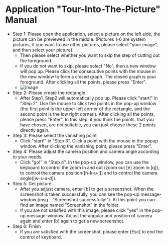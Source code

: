 # Application "Tour-Into-The-Picture" Manual

* Step 1: Please open the application, select a picture on the left side, the picture can be previewed in the middle. (Pictures 1-6 are system pictures, if you want to use other pictures, please select "your image”, and then select your picture). 
    * Then please select whether you want to skip the step of cutting out the foreground.
    * If you do not want to skip, please select "No", then a new window will pop up. Please click the consecutive points with the mouse in the new window to form a closed graph. The closed graph is your foreground. After clicking all the points, please press "Enter".
    * ![image](https://github.com/LiaoQi98/TourIntoThePicture/assets/108174052/1741935d-fc13-4bcc-bbb0-e601f94c9c18)
* Step 2: Please create the rectangle.
    * After Step1, Step2 will automatically pop up. Please click "start!" in "Step 2". Use the mouse to click two points in the pop-up window (the first point is the upper left corner of the rectangle, and the second point is the low right corner.). After clicking all the points, please press "Enter". In this step, if you think the points, that you have chosen, are not suitable, you can just choose these 2 points directly again.
* Step 3: Please select the vanishing point
    * Click "start!" in "Step 3". Click a point with the mouse in the popup window. After clicking the vanishing point, please press "Enter".
* Step 4: Please adjust the camera position and camera angle according to your needs.
    * Click "go!" in "Step 4". In the pop-up window, you can use the keyboard to control the zoom in and out (zoom out [e] zoom in [q]), to control the camera position([h-k-u-j]) and to control the camera angle([w-s-a-d]).
* Step 5: Get picture
    *  After you adjust camera, enter [b] to get a screenshot. When the screenshot is taken successfully, you can see the pop-up message-window (msg - "Screenshot successfully!”). At this point you can find an image named "Screenshot" in the folder.
    *  If you are not satisfied with this image, please click "yes" in the pop-up message-window. Adjust the angular and position of camera again and enter [b] again to get a new screenshot.
* Step 6: Finish
    * If you are satisfied with the screenshot, please enter [Esc] to end the control of keyboard. 
